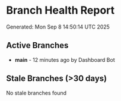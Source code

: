 # Branch Health Report
Generated: Mon Sep  8 14:50:14 UTC 2025

## Active Branches
- **main** - 12 minutes ago by Dashboard Bot

## Stale Branches (>30 days)
No stale branches found
